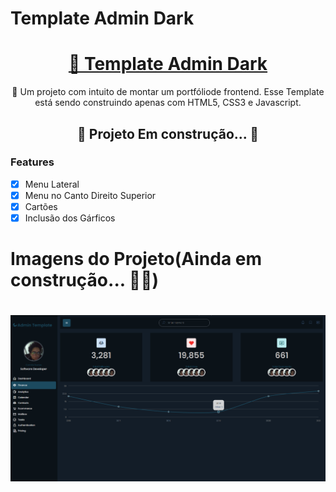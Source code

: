 # Template Admin Dark

<h1 align="center">
    <a href="">🔗 Template Admin Dark</a>
</h1>
<p align="center">🚀 Um projeto com intuito de montar um portfóliode frontend. Esse Template está sendo construindo apenas com HTML5, CSS3 e Javascript.</p>

<h2 align="center"> 
	🚧  Projeto Em construção...  🚧
</h2>


### Features

- [x] Menu Lateral
- [x] Menu no Canto Direito Superior
- [x] Cartões
- [x] Inclusão dos Gárficos

# Imagens do Projeto(Ainda em construção... 🚧🚧)

<h1 align="center">
  <img alt="Imgem 1 do Template Admin" title="#ImgemInicialTemplateAdmin" src="imgReadme/img1.png" />
</h1>
